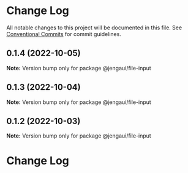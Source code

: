 # Change Log

All notable changes to this project will be documented in this file.
See [Conventional Commits](https://conventionalcommits.org) for commit guidelines.

## 0.1.4 (2022-10-05)

**Note:** Version bump only for package @jengaui/file-input

## 0.1.3 (2022-10-04)

**Note:** Version bump only for package @jengaui/file-input

## 0.1.2 (2022-10-03)

**Note:** Version bump only for package @jengaui/file-input

# Change Log
